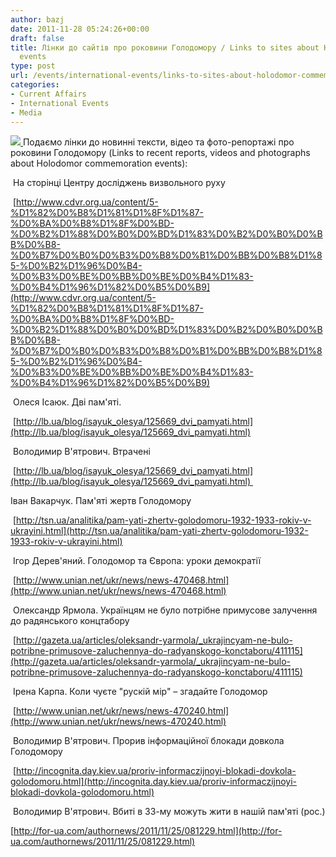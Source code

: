 ```yaml
---
author: bazj
date: 2011-11-28 05:24:26+00:00
draft: false
title: Лінки до сайтів про роковини Голодомору / Links to sites about Holodomor commemoration
  events
type: post
url: /events/international-events/links-to-sites-about-holodomor-commemoration-events/
categories:
- Current Affairs
- International Events
- Media
---
```


[![](http://www.ozeukes.com/wp-content/uploads/2011/11/image-thumb1.jpg)
](http://www.ozeukes.com/wp-content/uploads/2011/11/image-thumb1.jpg)Подаємо лінки до новинні тексти, відео та фото-репортажі про роковини Голодомору (Links to recent reports, videos and photographs about Holodomor commemoration events):



 На сторінці Центру досліджень визвольного руху

 [http://www.cdvr.org.ua/content/5-%D1%82%D0%B8%D1%81%D1%8F%D1%87-%D0%BA%D0%B8%D1%8F%D0%BD-%D0%B2%D1%88%D0%B0%D0%BD%D1%83%D0%B2%D0%B0%D0%BB%D0%B8-%D0%B7%D0%B0%D0%B3%D0%B8%D0%B1%D0%BB%D0%B8%D1%85-%D0%B2%D1%96%D0%B4-%D0%B3%D0%BE%D0%BB%D0%BE%D0%B4%D1%83-%D0%B4%D1%96%D1%82%D0%B5%D0%B9](http://www.cdvr.org.ua/content/5-%D1%82%D0%B8%D1%81%D1%8F%D1%87-%D0%BA%D0%B8%D1%8F%D0%BD-%D0%B2%D1%88%D0%B0%D0%BD%D1%83%D0%B2%D0%B0%D0%BB%D0%B8-%D0%B7%D0%B0%D0%B3%D0%B8%D0%B1%D0%BB%D0%B8%D1%85-%D0%B2%D1%96%D0%B4-%D0%B3%D0%BE%D0%BB%D0%BE%D0%B4%D1%83-%D0%B4%D1%96%D1%82%D0%B5%D0%B9)



 Олеся Ісаюк. Дві пам'яті.

 [http://lb.ua/blog/isayuk_olesya/125669_dvi_pamyati.html](http://lb.ua/blog/isayuk_olesya/125669_dvi_pamyati.html)



 Володимир В'ятрович. Втрачені

 [http://lb.ua/blog/isayuk_olesya/125669_dvi_pamyati.html](http://lb.ua/blog/isayuk_olesya/125669_dvi_pamyati.html) 



Іван Вакарчук. Пам'яті жертв Голодомору

 [http://tsn.ua/analitika/pam-yati-zhertv-golodomoru-1932-1933-rokiv-v-ukrayini.html](http://tsn.ua/analitika/pam-yati-zhertv-golodomoru-1932-1933-rokiv-v-ukrayini.html)



 Ігор Дерев'яний. Голодомор та Європа: уроки демократії

 [http://www.unian.net/ukr/news/news-470468.html](http://www.unian.net/ukr/news/news-470468.html)



 Олександр Ярмола. Українцям не було потрібне примусове залучення до радянського концтабору

 [http://gazeta.ua/articles/oleksandr-yarmola/_ukrajincyam-ne-bulo-potribne-primusove-zaluchennya-do-radyanskogo-konctaboru/411115](http://gazeta.ua/articles/oleksandr-yarmola/_ukrajincyam-ne-bulo-potribne-primusove-zaluchennya-do-radyanskogo-konctaboru/411115)



 Ірена Карпа. Коли чуєте "рускій мір" – згадайте Голодомор

 [http://www.unian.net/ukr/news/news-470240.html](http://www.unian.net/ukr/news/news-470240.html)



 Володимир В'ятрович. Прорив інформаційної блокади довкола Голодомору

 [http://incognita.day.kiev.ua/proriv-informaczijnoyi-blokadi-dovkola-golodomoru.html](http://incognita.day.kiev.ua/proriv-informaczijnoyi-blokadi-dovkola-golodomoru.html)



 Володимир В'ятрович. Вбиті в 33-му можуть жити в нашій пам'яті (рос.)

[http://for-ua.com/authornews/2011/11/25/081229.html](http://for-ua.com/authornews/2011/11/25/081229.html)




